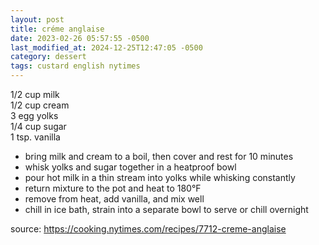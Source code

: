 ```yaml
---
layout: post
title: créme anglaise
date: 2023-02-26 05:57:55 -0500
last_modified_at: 2024-12-25T12:47:05 -0500
category: dessert
tags: custard english nytimes
---
```


1/2 cup milk  
1/2 cup cream  
3 egg yolks  
1/4 cup sugar  
1 tsp. vanilla  
* bring milk and cream to a boil, then cover and rest for 10 minutes
* whisk yolks and sugar together in a heatproof bowl
* pour hot milk in a thin stream into yolks while whisking constantly
* return mixture to the pot and heat to 180°F
* remove from heat, add vanilla, and mix well
* chill in ice bath, strain into a separate bowl to serve or chill overnight

source: <https://cooking.nytimes.com/recipes/7712-creme-anglaise>
